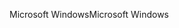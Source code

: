 <span data-ttu-id="9cf25-101">Microsoft Windows</span><span class="sxs-lookup"><span data-stu-id="9cf25-101">Microsoft Windows</span></span>
